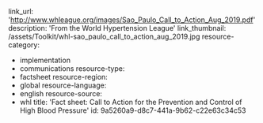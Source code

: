 link_url: 'http://www.whleague.org/images/Sao_Paulo_Call_to_Action_Aug_2019.pdf'
description: 'From the World Hypertension League'
link_thumbnail: /assets/Toolkit/whl-sao_paulo_call_to_action_aug_2019.jpg
resource-category:
  - implementation
  - communications
resource-type:
  - factsheet
resource-region:
  - global
resource-language:
  - english
resource-source:
  - whl
title: 'Fact sheet: Call to Action for the Prevention and Control of High Blood Pressure'
id: 9a5260a9-d8c7-441a-9b62-c22e63c34c53
